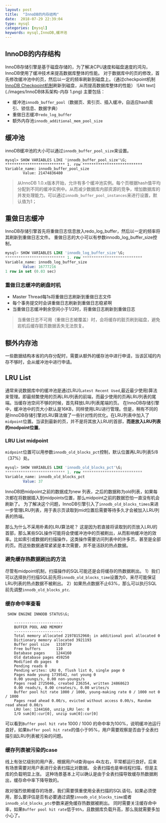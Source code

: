 ```yaml
---
layout: post
title:  "InnoDB的内存结构"
date:  2018-07-29 22:39:04
type: mysql
categories: [mysql]
keywords: mysql,InnoDB,缓冲池
---
```

## InnoDB的内存结构

InnoDB存储引擎是基于磁盘存储的，为了解决CPU速度和磁盘速度的鸿沟，InnoDB使用了缓冲技术来提高数据库整体的性能。
对于数据库中的页的修改，首先修改缓冲池中的页，然后以一定的频率刷新到磁盘上。（通过checkpoint机制[InnoDB Checkpoint机制](http://www.zhizus.com/2018-07-29-InnoDB%20Checkpoint%E6%9C%BA%E5%88%B6.html)刷新到磁盘，从而提高数据库整体的性能）
![Alt text](./images/InnoDB体系架构-内存 1.png)
主要包括：
- 缓冲池`innodb_buffer_pool`（数据页、索引页、插入缓冲，自适应hash索引、锁信息、数据字典）
- 重做日志缓冲`redo_log_buffer`
- 额外内存池`innodb_additional_mem_pool_size`

## 缓冲池
innoDB缓冲池的大小可以通过`innodb_buffer_pool_size`来设置。

```
mysql> SHOW VARIABLES LIKE 'innodb_buffer_pool_size'\G;
*************************** 1. row ***************************
Variable_name: innodb_buffer_pool_size
        Value: 21474836480
```
>从InnoDB 1.0.x版本开始，允许有多个缓冲池实例。每个页根据hash值平均分配到不同的缓冲实例中。从而减少数据库内部资源的竞争，增加数据库的并发处理能力。可以通过`innodb_buffer_pool_instances`来进行设置，默认值为1；

## 重做日志缓冲
InnoDB存储引擎首先将重做日志信息放入redo_log_buffer，然后以一定的频率将其刷新到重做日志文件。
重做日志的大小可以有参数innodb_log_buffer_size控制，

```sql
mysql> SHOW VARIABLES LIKE 'innodb_log_buffer_size'\G;
*************************** 1. row ***************************
Variable_name: innodb_log_buffer_size
        Value: 16777216
1 row in set (0.03 sec)
```

### 重做日志缓冲的刷盘时机
- Master Thread每1s将重做日志刷新到重做日志文件
- 每个事务提交时会讲重做日志刷新到重做日志稳紧啊
- 当重做日志缓冲剩余空间小于1/2时，将重做日志刷新到重做日志

> 当重做日志不可用（重做日志被覆盖）时，会将缓存的脏页刷到磁盘，避免宕机后缓存脏页数据丢失无法恢复。

## 额外内存池
一些数据结构本省的内存分配时，需要从额外的缓存池中进行申请，当该区域的内存不够时，会从缓冲池中进行申请。

## LRU List
通常来说数据库中的缓冲池是通过LRU(`Latest Recent Used`,最近最少使用)算法来管理。即最频繁使用的页再LRU列表的前端，而最少使用的页再LRU列表的尾端。当缓存池空间不够的时候，首先释放LRU列表尾端的页。
在InnoDB存储引擎中，缓冲池中的页大小默认是16KB，同样使用LRU进行管理。但是，稍有不同的是InnoDB存储引擎对LRU算法做了一些针对性的优化。在LRU列表中加入了`midpoint`位置。当读到最新的页，并不是将其放入LRU的首部，**而是放入LRU列表的modpoint位置**。

### LRU List midpoint
`midpoint`位置可以用参数`innodb_old_blocks_pct`控制，默认位置再LRU列表5/8（37%）处。

```sql
mysql> SHOW VARIABLES LIKE 'innodb_old_blocks_pct'\G;
*************************** 1. row ***************************
Variable_name: innodb_old_blocks_pct
        Value: 37
```
InnoDB把midpoint之前的数据成为new 列表，之后的数据称为old列表，如果每次都在将数据插入到midpoints位置，那么midpoint之前的数据恐怕一直没有机会刷新了。
为了解决这个问题，InnoDB引擎引入了`innodb_old_blocks_times`来进一步管理LRU列表，用于表示页读取到mid位置后需要等待多久才会被加入LRU列表的热端。

那么为什么不采用朴素的LRU算法呢？
这是因为若直接将读取到的页放入LRU的首部，那么某些SQL操作可能将会使缓冲池中的页被刷出，从而影响缓冲池的效率。比如索引或数据的扫描操作，这类操作需要访问列表中的许多页，甚至是全部的页。而这些数据通常紧紧是本次需要，并不是活跃的热点数据。

### 避免缓存热数据刷出的方法
尽管有midpoint机制，扫描操作的SQL可能还是会将缓存的热数据刷出。 
1）我们可以选择执行扫描SQL前先将`innodb_old_blocks_time`设置为0，来尽可能保证LRU列表的热点数据不被刷出。 
2）如果热点数据不止63%，那么可以执行SQL前先调整`innodb_old_blocks_ptc`.

### 缓存命中率查看

```
 SHOW ENGINE INNODB STATUS\G;
```

```
    ----------------------
    BUFFER POOL AND MEMORY
    ----------------------
    Total memory allocated 21978152960; in additional pool allocated 0
    Dictionary memory allocated 3921193
    Buffer pool size   1310719
    Free buffers       110
    Database pages     1244160
    Old database pages 459250
    Modified db pages  0
    Pending reads 0
    Pending writes: LRU 0, flush list 0, single page 0
    Pages made young 1739542, not young 0
    0.00 youngs/s, 0.00 non-youngs/s
    Pages read 2725046, created 236354, written 24868623
    0.00 reads/s, 0.00 creates/s, 0.00 writes/s
    Buffer pool hit rate 1000 / 1000, young-making rate 0 / 1000 not 0 / 1000
    Pages read ahead 0.00/s, evicted without access 0.00/s, Random read ahead 0.00/s
    LRU len: 1244160, unzip_LRU len: 0
    I/O sum[0]:cur[0], unzip sum[0]:cur[0]
```
可以看到`Buffer pool hit rate` 1000 / 1000 的命中率为100%，说明缓冲池运行良好，如果`Buffer pool hit rate`的值小于95%，用户需要观察是否由于全表扫描引起LRU列表被污染的问题。

### 缓存列表被污染的case

线上有张亿级别的用户表，根据用户id查询qps 4k左右，平常都运行良好。后来有场景需要对用户表进行全表扫描比对数据。
全表扫描也是单线程扫描，但是主库的负载明显上涨。
这种场景基本上可以确认是由于全表扫描导致缓存热数据刷出，缓存命中率下降导致的。

故对强烈依赖缓存的场景，我们需要慎重使用全表扫描的SQL语句。如果必须使用，那么要评估是否有必要通过调整`innodb_old_blocks_time`或者`innodb_old_blocks_ptc`参数来避免缓存热数据被刷出。
同时需要关注缓存命中率，如果`Buffer pool hit rate`低于`95%`，且数据库负载升高，那么我就需要多加小心了。

